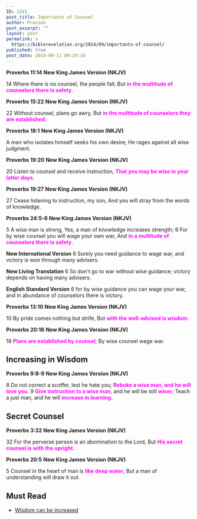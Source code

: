 ```yaml
---
ID: 1241
post_title: Importants of Counsel
author: Praison
post_excerpt: ""
layout: post
permalink: >
  https://biblerevelation.org/2014/09/importants-of-counsel/
published: true
post_date: 2014-09-11 09:29:16
---
```

<strong>Proverbs 11:14</strong>
<strong> New King James Version (NKJV)</strong>

14 Where there is no counsel, the people fall;
But <span style="color: #ff00ff;"><strong>in the multitude of counselors there is safety</strong></span>.

<strong>Proverbs 15:22</strong>
<strong> New King James Version (NKJV)</strong>

22 Without counsel, plans go awry,
But <span style="color: #ff00ff;"><strong>in the multitude of counselors they are established</strong></span>.

<strong>Proverbs 18:1</strong>
<strong>New King James Version (NKJV)</strong>

A man who isolates himself seeks his own desire;
He rages against all wise judgment.

<strong>Proverbs 19:20</strong>
<strong> New King James Version (NKJV)</strong>

20 Listen to counsel and receive instruction,
<span style="color: #ff00ff;"><strong>That you may be wise in your latter days</strong></span>.

<strong>Proverbs 19:27</strong>
<strong> New King James Version (NKJV)</strong>

27 Cease listening to instruction, my son,
And you will stray from the words of knowledge.

<strong>Proverbs 24:5-6</strong>
<strong>New King James Version (NKJV)</strong>

5 A wise man is strong,
Yes, a man of knowledge increases strength;
6 For by wise counsel you will wage your own war,
And <span style="color: #ff00ff;"><strong>in a multitude of counselors there is safety</strong></span>.

<strong>New International Version</strong>
6 Surely you need guidance to wage war, and victory is won through many advisers.

<strong>New Living Translation</strong>
6 So don't go to war without wise guidance; victory depends on having many advisers.

<strong>English Standard Version</strong>
6 for by wise guidance you can wage your war, and in abundance of counselors there is victory.

<strong>Proverbs 13:10</strong>
<strong> New King James Version (NKJV)</strong>

10 By pride comes nothing but strife,
But <span style="color: #ff00ff;"><strong>with the well-advised is wisdom</strong></span>.

<strong>Proverbs 20:18</strong>
<strong> New King James Version (NKJV)</strong>

18 <span style="color: #ff00ff;"><strong>Plans are established by counsel</strong></span>;
By wise counsel wage war.
<h2>Increasing in Wisdom</h2>
<strong>Proverbs 9:8-9</strong>
<strong> New King James Version (NKJV)</strong>

8 Do not correct a scoffer, lest he hate you;
<span style="color: #ff00ff;"><strong>Rebuke a wise man, and he will love you</strong></span>.
9 <span style="color: #ff00ff;"><strong>Give instruction to a wise man</strong></span>, and he will be still <span style="color: #ff00ff;"><strong>wiser</strong></span>;
Teach a just man, and he will <span style="color: #ff00ff;"><strong>increase in learning</strong></span>.
<h2>Secret Counsel</h2>
<strong>Proverbs 3:32</strong>
<strong> New King James Version (NKJV)</strong>

32 For the perverse person is an abomination to the Lord,
But <span style="color: #ff00ff;"><strong>His secret counsel is with the upright</strong></span>.

<strong>Proverbs 20:5</strong>
<strong> New King James Version (NKJV)</strong>

5 Counsel in the heart of man is <span style="color: #ff00ff;"><strong>like deep water</strong></span>,
But a man of understanding will draw it out.
<h2>Must Read</h2>
<ul>
	<li><a title="Wisdom can be increased" href="http://biblerevelation.org/2014/10/08/wisdom-can-be-increased/">Wisdom can be increased</a></li>
</ul>